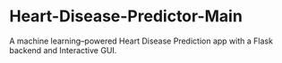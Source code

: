 # Heart-Disease-Predictor-Main
A machine learning–powered Heart Disease Prediction app with a Flask backend and Interactive GUI.

